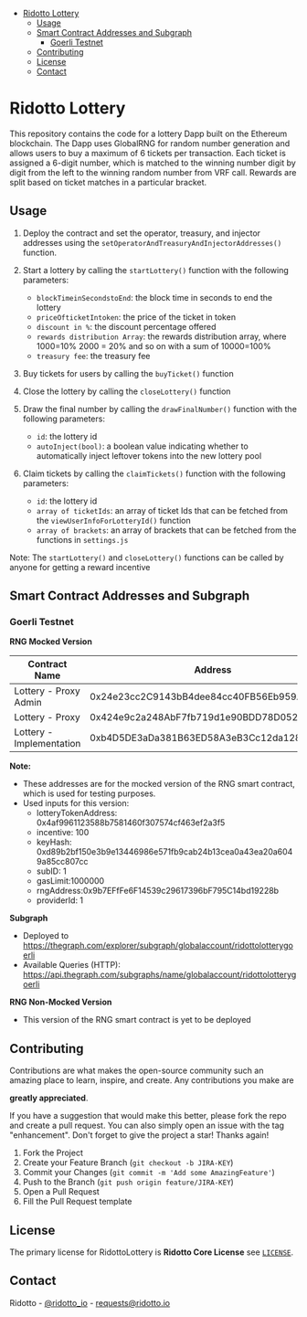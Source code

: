- [Ridotto Lottery](#ridotto-lottery)
  - [Usage](#usage)
  - [Smart Contract Addresses and Subgraph](#smart-contract-addresses-and-subgraph)
    - [Goerli Testnet](#goerli-testnet)
  - [Contributing](#contributing)
  - [License](#license)
  - [Contact](#contact)

# Ridotto Lottery

This repository contains the code for a lottery Dapp built on the Ethereum blockchain. The Dapp uses GlobalRNG for random number generation and allows users to buy a maximum of 6 tickets per transaction. Each ticket is assigned a 6-digit number, which is matched to the winning number digit by digit from the left to the winning random number from VRF call. Rewards are split based on ticket matches in a particular bracket.

## Usage

1. Deploy the contract and set the operator, treasury, and injector addresses using the `setOperatorAndTreasuryAndInjectorAddresses()` function.

2. Start a lottery by calling the `startLottery()` function with the following parameters:

   - `blockTimeinSecondstoEnd`: the block time in seconds to end the lottery
   - `priceOfticketIntoken`: the price of the ticket in token
   - `discount in %`: the discount percentage offered
   - `rewards distribution Array`: the rewards distribution array, where 1000=10% 2000 = 20% and so on with a sum of 10000=100%
   - `treasury fee`: the treasury fee

3. Buy tickets for users by calling the `buyTicket()` function

4. Close the lottery by calling the `closeLottery()` function

5. Draw the final number by calling the `drawFinalNumber()` function with the following parameters:

   - `id`: the lottery id
   - `autoInject(bool)`: a boolean value indicating whether to automatically inject leftover tokens into the new lottery pool

6. Claim tickets by calling the `claimTickets()` function with the following parameters:
   - `id`: the lottery id
   - `array of ticketIds`: an array of ticket Ids that can be fetched from the `viewUserInfoForLotteryId()` function
   - `array of brackets`: an array of brackets that can be fetched from the functions in `settings.js`

Note: The `startLottery()` and `closeLottery()` functions can be called by anyone for getting a reward incentive

## Smart Contract Addresses and Subgraph

### Goerli Testnet

**RNG Mocked Version**

| Contract Name            | Address                                    |
| ------------------------ | ------------------------------------------ |
| Lottery - Proxy Admin    | 0x24e23cc2C9143bB4dee84cc40FB56Eb959A15892 |
| Lottery - Proxy          | 0x424e9c2a248AbF7fb719d1e90BDD78D052601Bd7 |
| Lottery - Implementation | 0xb4D5DE3aDa381B63ED58A3eB3Cc12da1280c89B8 |

**Note:**

- These addresses are for the mocked version of the RNG smart contract, which is used for testing purposes.
- Used inputs for this version:
  - lotteryTokenAddress: 0x4af9961123588b7581460f307574cf463ef2a3f5
  - incentive: 100
  - keyHash: 0xd89b2bf150e3b9e13446986e571fb9cab24b13cea0a43ea20a6049a85cc807cc
  - subID: 1
  - gasLimit:1000000
  - rngAddress:0x9b7EFfFe6F14539c29617396bF795C14bd19228b
  - providerId: 1

**Subgraph**

- Deployed to https://thegraph.com/explorer/subgraph/globalaccount/ridottolotterygoerli
- Available Queries (HTTP): https://api.thegraph.com/subgraphs/name/globalaccount/ridottolotterygoerli

**RNG Non-Mocked Version**

- This version of the RNG smart contract is yet to be deployed

## Contributing

Contributions are what makes the open-source community such an amazing place to learn, inspire, and create. Any contributions you make are

**greatly appreciated**.

If you have a suggestion that would make this better, please fork the repo and create a pull request. You can also simply open an issue with the tag "enhancement".
Don't forget to give the project a star! Thanks again!

1. Fork the Project
2. Create your Feature Branch (`git checkout -b JIRA-KEY`)
3. Commit your Changes (`git commit -m 'Add some AmazingFeature'`)
4. Push to the Branch (`git push origin feature/JIRA-KEY`)
5. Open a Pull Request
6. Fill the Pull Request template

## License

The primary license for RidottoLottery is **Ridotto Core License** see [`LICENSE`](./LICENSE).

## Contact

Ridotto - [@ridotto_io](https://twitter.com/ridotto_io) - requests@ridotto.io
